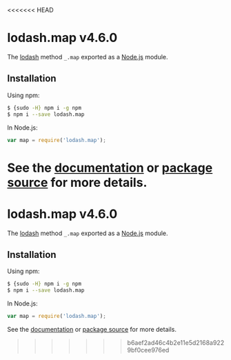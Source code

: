 <<<<<<< HEAD
# lodash.map v4.6.0

The [lodash](https://lodash.com/) method `_.map` exported as a [Node.js](https://nodejs.org/) module.

## Installation

Using npm:
```bash
$ {sudo -H} npm i -g npm
$ npm i --save lodash.map
```

In Node.js:
```js
var map = require('lodash.map');
```

See the [documentation](https://lodash.com/docs#map) or [package source](https://github.com/lodash/lodash/blob/4.6.0-npm-packages/lodash.map) for more details.
=======
# lodash.map v4.6.0

The [lodash](https://lodash.com/) method `_.map` exported as a [Node.js](https://nodejs.org/) module.

## Installation

Using npm:
```bash
$ {sudo -H} npm i -g npm
$ npm i --save lodash.map
```

In Node.js:
```js
var map = require('lodash.map');
```

See the [documentation](https://lodash.com/docs#map) or [package source](https://github.com/lodash/lodash/blob/4.6.0-npm-packages/lodash.map) for more details.
>>>>>>> b6aef2ad46c4b2e11e5d2168a9229bf0cee976ed
